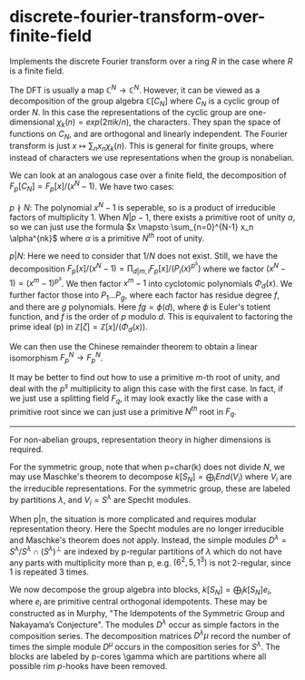 # discrete-fourier-transform-over-finite-field 
 
Implements the discrete Fourier transform over a ring $R$ in the case where $R$ is a finite field.

The DFT is usually a map $\mathbb{C}^N \rightarrow \mathbb{C}^N$. However, it can be viewed as a decomposition of the group algebra $\mathbb{C}[C_N]$ where $C_N$ is a cyclic group of order $N$. In this case the representations of the cyclic group are one-dimensional $\chi_k(n) = exp(2\pi i k / n)$, the characters. They span the space of functions on $C_N$, and are orthogonal and linearly independent. The Fourier transform is just $x \mapsto \sum_n x_n \chi_k(n)$. This is general for finite groups, where instead of characters we use representations when the group is nonabelian.

We can look at an analogous case over a finite field, the decomposition of $F_p[C_N] = F_p[x]/(x^N-1)$. We have two cases:

$p \nmid N$: The polynomial $x^N-1$ is seperable, so is a product of irreducible factors of multiplicity 1. When $N|p-1$, there exists a primitive root of unity $\alpha$, so we can just use the formula $x \mapsto \sum_{n=0}^{N-1} x_n \alpha^{nk}$ where $\alpha$ is a primitive $N^{th}$ root of unity.

$p | N$: Here we need to consider that $1/N$ does not exist. Still, we have the decomposition $F_p[x]/(x^N-1) = \prod_{d|m, i} F_p[x]/(P_i(x)^{p^s})$ where we factor $(x^N-1)=(x^m-1)^{p^s}$. We then factor $x^m-1$ into cyclotomic polynomials $\Phi_d(x)$. We further factor those into $P_1 \ldots P_g$, where each factor has residue degree $f$, and there are $g$ polynomials. Here $fg = \phi(d)$, where $\phi$ is Euler's totient function, and $f$ is the order of $p$ modulo $d$. This is equivalent to factoring the prime ideal (p) in $\mathbb{Z}[\zeta] = \mathbb{Z}[x]/(\Phi_d(x))$. 

We can then use the Chinese remainder theorem to obtain a linear isomorphism $F_p^N \rightarrow F_p^N$.

It may be better to find out how to use a primitive $m$-th root of unity, and deal with the $p^s$ multiplicity to align this case with the first case. In fact, if we just use a splitting field $F_q$, it may look exactly like the case with a primitive root since we can just use a primitive $N^{th}$ root in $F_q$.

---

For non-abelian groups, representation theory in higher dimensions is required.

For the symmetric group, note that when p=char(k) does not divide $N$, we may use Maschke's theorem to decompose $k[S_N] = \bigoplus_i End(V_i)$ where $V_i$ are the irreducible representations. For the symmetric group, these are labeled by partitions $\lambda$, and $V_i = S^\lambda$ are Specht modules.

When p|n, the situation is more complicated and requires modular representation theory. Here the Specht modules are no longer irreducible and Maschke's theorem does not apply. Instead, the simple modules $D^\lambda = S^\lambda / S^\lambda \cap (S^\lambda)^\perp$ are indexed by p-regular partitions of $\lambda$ which do not have any parts with multiplicity more than p, e.g. $(6^2,5,1^3)$ is not 2-regular, since 1 is repeated 3 times. 

We now decompose the group algebra into blocks, $k[S_N] = \bigoplus_i k[S_N]e_i$, where $e_i$ are primitive central orthogonal idempotents. These may be constructed as in Murphy, "The ldempotents of the Symmetric Group and Nakayama’s Conjecture". The modules $D^\lambda$ occur as simple factors in the composition series. The decomposition matrices $D^\lambda\mu$ record the number of times the simple module $D^\mu$ occurs in the composition series for $S^\lambda$. The blocks are labeled by p-cores \gamma which are partitions where all possible rim $p$-hooks have been removed. 
